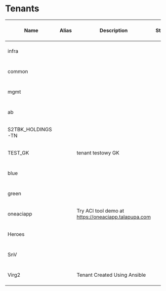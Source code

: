 # Tenants
| Name | Alias | Description | Status | DN | UID | Annotation | Child Action | Externally Managed By | Local Owner | Monitoring Policy DN | Owner Key | Owner Tag | User Domain | Modified Timestamp |
| ---- | ----- | ----------- | ------ | -- | --- | ---------- | ------------ | -------------- | ----------- | ---------- | --------- | --------- | ----------- | ------------------ |
| infra |  |  |  | uni/tn-infra | 0 |  |  |  | local | uni/tn-common/monepg-default |  |  | all | 2022-11-17T15:49:26.901+00:00 |
| common |  |  |  | uni/tn-common | 0 |  |  |  | local | uni/tn-common/monepg-default |  |  | all | 2022-11-17T15:49:20.367+00:00 |
| mgmt |  |  |  | uni/tn-mgmt | 0 |  |  |  | local | uni/tn-common/monepg-default |  |  | all | 2022-11-17T15:49:26.923+00:00 |
| ab |  |  |  | uni/tn-ab | 15374 |  |  |  | local | uni/tn-common/monepg-default |  |  | :all: | 2022-11-17T15:53:55.329+00:00 |
| S2TBK_HOLDINGS-TN |  |  |  | uni/tn-S2TBK_HOLDINGS-TN | 15374 |  |  |  | local | uni/tn-common/monepg-default |  |  | :all: | 2022-11-17T15:54:55.136+00:00 |
| TEST_GK |  | tenant testowy GK |  | uni/tn-TEST_GK | 15374 |  |  |  | local | uni/tn-common/monepg-default |  |  | :all: | 2022-11-17T16:03:22.886+00:00 |
| blue |  |  |  | uni/tn-blue | 15374 |  |  |  | local | uni/tn-common/monepg-default |  |  | :all: | 2022-11-17T16:12:27.642+00:00 |
| green |  |  |  | uni/tn-green | 15374 |  |  |  | local | uni/tn-common/monepg-default |  |  | :all: | 2022-11-17T16:12:30.633+00:00 |
| oneaciapp |  | Try ACI tool demo at https://oneaciapp.talapupa.com |  | uni/tn-oneaciapp | 15374 |  |  |  | local | uni/tn-common/monepg-default |  |  | :all: | 2022-11-17T17:48:48.365+00:00 |
| Heroes |  |  |  | uni/tn-Heroes | 15374 |  |  |  | local | uni/tn-common/monepg-default |  |  | :all: | 2022-11-17T18:22:49.779+00:00 |
| SnV |  |  |  | uni/tn-SnV | 15374 |  |  |  | local | uni/tn-common/monepg-default |  |  | :all: | 2022-11-17T18:22:50.147+00:00 |
| Virg2 |  | Tenant Created Using Ansible |  | uni/tn-Virg2 | 15374 |  |  |  | local | uni/tn-common/monepg-default |  |  | :all: | 2022-11-17T20:41:24.463+00:00 |